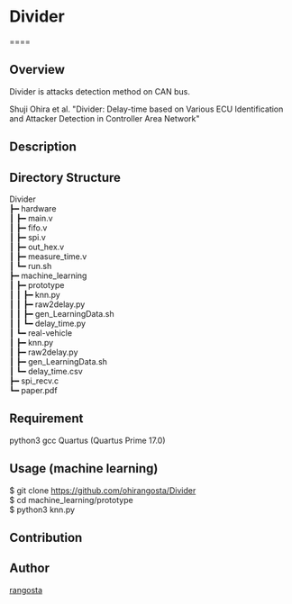 # Divider
====

## Overview

Divider is attacks detection method on CAN bus.

Shuji Ohira et al. "Divider: Delay-time based on Various ECU Identification and Attacker Detection in Controller Area Network"

## Description



## Directory Structure

Divider  
┣━ hardware  
┃	┣━ main.v  
┃	┣━ fifo.v  
┃	┣━ spi.v  
┃	┣━ out_hex.v  
┃	┣━ measure_time.v  
┃	┗━ run.sh  
┣━ machine_learning  
┃	┣━ prototype  
┃   ┃   ┣━ knn.py  
┃   ┃   ┣━ raw2delay.py  
┃   ┃   ┣━ gen_LearningData.sh  
┃	┃   ┗━ delay_time.py  
┃	┗━ real-vehicle  
┃       ┣━ knn.py  
┃       ┣━ raw2delay.py  
┃       ┣━ gen_LearningData.sh  
┃	    ┗━ delay_time.csv  
┣━ spi_recv.c  
┗━ paper.pdf  

## Requirement

python3
gcc
Quartus (Quartus Prime 17.0)

## Usage (machine learning)

$ git clone https://github.com/ohirangosta/Divider  
$ cd machine_learning/prototype  
$ python3 knn.py  

## Contribution

## Author

[rangosta](https://github.com/ohirangosta)
